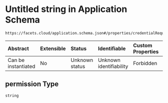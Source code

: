 # Untitled string in Application Schema

```txt
https://facets.cloud/application.schema.json#/properties/credentialRequests/properties/queues/properties/rabbitmq/items/0/properties/permission
```



| Abstract            | Extensible | Status         | Identifiable            | Custom Properties | Additional Properties | Access Restrictions | Defined In                                                                                     |
| :------------------ | :--------- | :------------- | :---------------------- | :---------------- | :-------------------- | :------------------ | :--------------------------------------------------------------------------------------------- |
| Can be instantiated | No         | Unknown status | Unknown identifiability | Forbidden         | Allowed               | none                | [application.schema.json*](../../../assets/out/application.schema.json "open original schema") |

## permission Type

`string`
